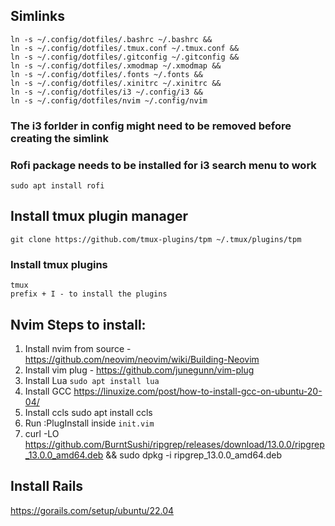 ## Simlinks

```
ln -s ~/.config/dotfiles/.bashrc ~/.bashrc &&
ln -s ~/.config/dotfiles/.tmux.conf ~/.tmux.conf &&
ln -s ~/.config/dotfiles/.gitconfig ~/.gitconfig &&
ln -s ~/.config/dotfiles/.xmodmap ~/.xmodmap &&
ln -s ~/.config/dotfiles/.fonts ~/.fonts &&
ln -s ~/.config/dotfiles/.xinitrc ~/.xinitrc &&
ln -s ~/.config/dotfiles/i3 ~/.config/i3 &&
ln -s ~/.config/dotfiles/nvim ~/.config/nvim
```
### The i3 forlder in config might need to be removed before creating the simlink
### Rofi package needs to be installed for i3 search menu to work
```
sudo apt install rofi
```

## Install tmux plugin manager
 
 ```
 git clone https://github.com/tmux-plugins/tpm ~/.tmux/plugins/tpm
 ```
 
### Install tmux plugins
```
tmux
prefix + I - to install the plugins
```

## Nvim Steps to install:
1. Install nvim from source - https://github.com/neovim/neovim/wiki/Building-Neovim
2. Install vim plug - https://github.com/junegunn/vim-plug
3. Install Lua `sudo apt install lua`
4. Install GCC https://linuxize.com/post/how-to-install-gcc-on-ubuntu-20-04/
5. Install ccls sudo apt install ccls
6. Run :PlugInstall inside `init.vim`
7. curl -LO https://github.com/BurntSushi/ripgrep/releases/download/13.0.0/ripgrep_13.0.0_amd64.deb && sudo dpkg -i ripgrep_13.0.0_amd64.deb

## Install Rails
https://gorails.com/setup/ubuntu/22.04
